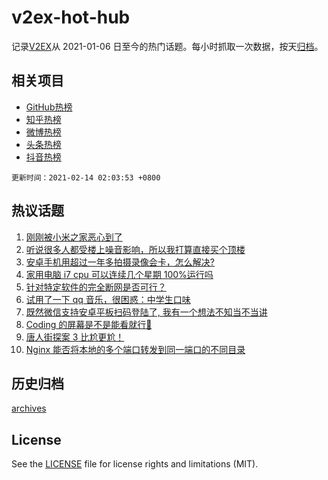 # v2ex-hot-hub

 记录[V2EX](https://www.v2ex.com/)从 2021-01-06 日至今的热门话题。每小时抓取一次数据，按天[归档](archives)。
 
 ## 相关项目

- [GitHub热榜](https://github.com/lonnyzhang423/github-hot-hub)
- [知乎热榜](https://github.com/lonnyzhang423/zhihu-hot-hub)
- [微博热榜](https://github.com/lonnyzhang423/weibo-hot-hub)
- [头条热榜](https://github.com/lonnyzhang423/toutiao-hot-hub)
- [抖音热榜](https://github.com/lonnyzhang423/douyin-hot-hub)


 `更新时间：2021-02-14 02:03:53 +0800`

## 热议话题

1. [刚刚被小米之家恶心到了](https://www.v2ex.com/t/753178)
1. [听说很多人都受楼上噪音影响，所以我打算直接买个顶楼](https://www.v2ex.com/t/753154)
1. [安卓手机用超过一年多拍摄录像会卡，怎么解决?](https://www.v2ex.com/t/753137)
1. [家用电脑 i7 cpu 可以连续几个星期 100%运行吗](https://www.v2ex.com/t/753163)
1. [针对特定软件的完全断网是否可行？](https://www.v2ex.com/t/753164)
1. [试用了一下 qq 音乐，很困惑：中学生口味](https://www.v2ex.com/t/753145)
1. [既然微信支持安卓平板扫码登陆了, 我有一个想法不知当不当讲](https://www.v2ex.com/t/753167)
1. [Coding 的屏幕是不是能看就行👀](https://www.v2ex.com/t/753177)
1. [唐人街探案 3 比尬更尬！](https://www.v2ex.com/t/753205)
1. [Nginx 能否将本地的多个端口转发到同一端口的不同目录](https://www.v2ex.com/t/753126)

## 历史归档

[archives](archives)

## License

See the [LICENSE](LICENSE) file for license rights and limitations (MIT).
